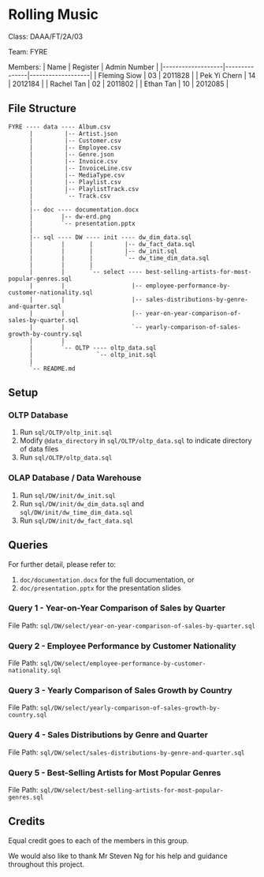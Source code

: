 # Rolling Music

Class: DAAA/FT/2A/03

Team: FYRE

Members:
|   Name            |   Register    |   Admin Number    |
|-------------------|---------------|-------------------|
|   Fleming Siow    |   03          |   2011828         |
|   Pek Yi Chern    |   14          |   2012184         |
|   Rachel Tan      |   02          |   2011802         |
|   Ethan Tan       |   10          |   2012085         |

## File Structure

```
FYRE ---- data ---- Album.csv
      |         |-- Artist.json
      |         |-- Customer.csv
      |         |-- Employee.csv
      |         |-- Genre.json
      |         |-- Invoice.csv
      |         |-- InvoiceLine.csv
      |         |-- MediaType.csv
      |         |-- Playlist.csv
      |         |-- PlaylistTrack.csv
      |         `-- Track.csv
      |
      |-- doc ---- documentation.docx
      |        |-- dw-erd.png
      |        `-- presentation.pptx
      |
      |-- sql ---- DW ---- init ---- dw_dim_data.sql
      |        |       |         |-- dw_fact_data.sql
      |        |       |         |-- dw_init.sql
      |        |       |         `-- dw_time_dim_data.sql
      |        |       |
      |        |       `-- select ---- best-selling-artists-for-most-popular-genres.sql
      |        |                   |-- employee-performance-by-customer-nationality.sql
      |        |                   |-- sales-distributions-by-genre-and-quarter.sql
      |        |                   |-- year-on-year-comparison-of-sales-by-quarter.sql
      |        |                   `-- yearly-comparison-of-sales-growth-by-country.sql
      |        |
      |        `-- OLTP ---- oltp_data.sql
      |                  `-- oltp_init.sql
      |
      `-- README.md
```

## Setup

### OLTP Database

1.  Run `sql/OLTP/oltp_init.sql`
2.  Modify `@data_directory` in `sql/OLTP/oltp_data.sql` to indicate directory of data files
3.  Run `sql/OLTP/oltp_data.sql`

### OLAP Database / Data Warehouse

1.  Run `sql/DW/init/dw_init.sql`
2.  Run `sql/DW/init/dw_dim_data.sql` and `sql/DW/init/dw_time_dim_data.sql`
3.  Run `sql/DW/init/dw_fact_data.sql`

## Queries

For further detail, please refer to:
1.  `doc/documentation.docx` for the full documentation, or
2.  `doc/presentation.pptx` for the presentation slides


### Query 1 - Year-on-Year Comparison of Sales by Quarter

File Path:  `sql/DW/select/year-on-year-comparison-of-sales-by-quarter.sql`


### Query 2 - Employee Performance by Customer Nationality

File Path:  `sql/DW/select/employee-performance-by-customer-nationality.sql`


### Query 3 - Yearly Comparison of Sales Growth by Country

File Path:  `sql/DW/select/yearly-comparison-of-sales-growth-by-country.sql`


### Query 4 - Sales Distributions by Genre and Quarter

File Path:  `sql/DW/select/sales-distributions-by-genre-and-quarter.sql`


### Query 5 - Best-Selling Artists for Most Popular Genres

File Path:  `sql/DW/select/best-selling-artists-for-most-popular-genres.sql`


## Credits

Equal credit goes to each of the members in this group.

We would also like to thank Mr Steven Ng for his help and guidance throughout this project.
